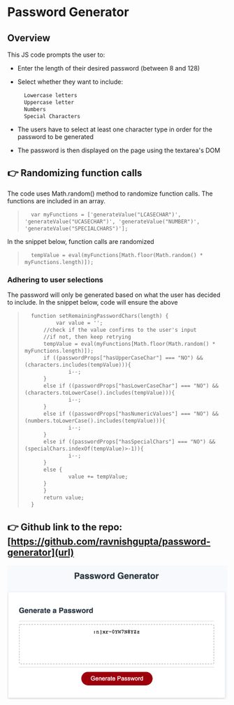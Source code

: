 # Password Generator

## Overview

This JS code prompts the user to:
- Enter the length of their desired password (between 8 and 128)
- Select whether they want to include:
		
		Lowercase letters
		Uppercase letter
		Numbers
		Special Characters

- The users have to select at least one character type in order for the password to be generated
- The password is then displayed on the page using the textarea's DOM

## :point_right: Randomizing function calls  
The code uses Math.random() method to randomize function calls. The functions are included in an array.
> 		var myFunctions = ['generateValue("LCASECHAR")', 'generateValue("UCASECHAR")', 'generateValue("NUMBER")', 'generateValue("SPECIALCHARS")'];

In the snippet below, function calls are randomized
>		tempValue = eval(myFunctions[Math.floor(Math.random() * myFunctions.length)]);

### Adhering to user selections
The password will only be generated based on what the user has decided to include. 
In the snippet below, code will ensure the above
>		function setRemainingPasswordChars(length) {
> 				var value = '';
>     		//check if the value confirms to the user's input
>     		//if not, then keep retrying
>     		tempValue = eval(myFunctions[Math.floor(Math.random() * myFunctions.length)]);
>     		if ((passwordProps["hasUpperCaseChar"] === "NO") && (characters.includes(tempValue))){
>         			i--;
>     		}
>     		else if ((passwordProps["hasLowerCaseChar"] === "NO") && (characters.toLowerCase().includes(tempValue))){
>         			i--;
>     		}
>     		else if ((passwordProps["hasNumericValues"] === "NO") && (numbers.toLowerCase().includes(tempValue))){
>         			i--;
>     		}
>     		else if ((passwordProps["hasSpecialChars"] === "NO") && (specialChars.indexOf(tempValue)>-1)){
>     		    	i--;
>     		}		
>     		else {
>        			value += tempValue;
>     		}
>   		}
>   		return value;
> 		}
## :point_right:  Github link to the repo: [https://github.com/ravnishgupta/password-generator](url)

![Image](./assets/images/password-gen.png "title")






